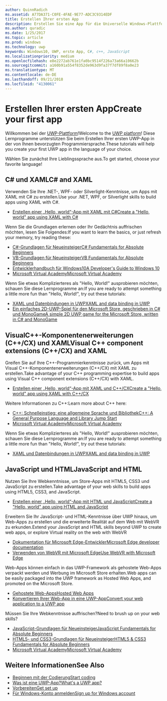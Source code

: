 ```yaml
---
author: QuinnRadich
ms.assetid: A77DA371-C0FE-4FAE-9E77-ADC3C9314EDF
title: Erstellen Ihrer ersten App
description: Erstellen Sie eine App für die Universelle Windows-Plattform (UWP) für Windows10 mithilfe Ihrer bevorzugten Programmiersprache.
ms.author: quradic
ms.date: 1/25/2017
ms.topic: article
ms.prod: windows
ms.technology: uwp
keywords: Windows10, UWP, erste App, C#, c++, JavaScript
ms.localizationpriority: medium
ms.openlocfilehash: e8e2272ab761e1fa0bc9514f226a73a66a10662b
ms.sourcegitcommit: a160b91a554f8352de963d9fa37f7df89f8a0e23
ms.translationtype: MT
ms.contentlocale: de-DE
ms.lasthandoff: 09/21/2018
ms.locfileid: "4130061"
---
```

# <a name="create-your-first-app"></a><span data-ttu-id="f5519-104">Erstellen Ihrer ersten App</span><span class="sxs-lookup"><span data-stu-id="f5519-104">Create your first app</span></span>

<span data-ttu-id="f5519-105">Willkommen bei der [UWP-Plattform](universal-application-platform-guide.md)!</span><span class="sxs-lookup"><span data-stu-id="f5519-105">Welcome to the [UWP platform](universal-application-platform-guide.md)!</span></span> <span data-ttu-id="f5519-106">Diese Lernprogramme unterstützen Sie beim Erstellen Ihrer ersten UWP-App in der von Ihnen bevorzugten Programmiersprache.</span><span class="sxs-lookup"><span data-stu-id="f5519-106">These tutorials will help you create your first UWP app in the language of your choice.</span></span>

<span data-ttu-id="f5519-107">Wählen Sie zunächst Ihre Lieblingssprache aus.</span><span class="sxs-lookup"><span data-stu-id="f5519-107">To get started, choose your favorite language!</span></span>

## <a name="c-and-xaml"></a><span data-ttu-id="f5519-108">C# und XAML</span><span class="sxs-lookup"><span data-stu-id="f5519-108">C# and XAML</span></span>

<span data-ttu-id="f5519-109">Verwenden Sie Ihre .NET-, WPF- oder Silverlight-Kenntnisse, um Apps mit XAML mit C# zu erstellen.</span><span class="sxs-lookup"><span data-stu-id="f5519-109">Use your .NET, WPF, or Silverlight skills to build apps using XAML with C#.</span></span>

* [<span data-ttu-id="f5519-110">Erstellen einer „Hello, world“-App mit XAML mit C#</span><span class="sxs-lookup"><span data-stu-id="f5519-110">Create a "Hello, world" app using XAML with C#</span></span>](create-a-hello-world-app-xaml-universal.md)

<span data-ttu-id="f5519-111">Wenn Sie die Grundlagen erlernen oder Ihr Gedächtnis auffrischen möchten, lesen Sie Folgendes:</span><span class="sxs-lookup"><span data-stu-id="f5519-111">If you want to learn the basics, or just refresh your memory, try reading these:</span></span>

* [<span data-ttu-id="f5519-112">C#-Grundlagen für Neueinsteiger</span><span class="sxs-lookup"><span data-stu-id="f5519-112">C# Fundamentals for Absolute Beginners</span></span>](https://go.microsoft.com/fwlink/?linkid=850801)
* [<span data-ttu-id="f5519-113">VB-Grundlagen für Neueinsteiger</span><span class="sxs-lookup"><span data-stu-id="f5519-113">VB Fundamentals for Absolute Beginners</span></span>](https://go.microsoft.com/fwlink/?linkid=850802)
* [<span data-ttu-id="f5519-114">Entwicklerhandbuch für Windows10</span><span class="sxs-lookup"><span data-stu-id="f5519-114">A Developer's Guide to Windows 10</span></span>](https://go.microsoft.com/fwlink/?linkid=850804)
* [<span data-ttu-id="f5519-115">Microsoft Virtual Academy</span><span class="sxs-lookup"><span data-stu-id="f5519-115">Microsoft Virtual Academy</span></span>](http://www.microsoftvirtualacademy.com/)

<span data-ttu-id="f5519-116">Wenn Sie etwas Komplizierteres als "Hello, World!" ausprobieren möchten, schauen Sie diese Lernprogramme an:</span><span class="sxs-lookup"><span data-stu-id="f5519-116">If you are ready to attempt something a little more fun than "Hello, World!", try out these tutorials:</span></span>

* [<span data-ttu-id="f5519-117">XAML und Datenbindungen in UWP</span><span class="sxs-lookup"><span data-stu-id="f5519-117">XAML and data binding in UWP</span></span>](xaml-basics-intro.md)
* [<span data-ttu-id="f5519-118">Ein einfaches 2D-UWP-Spiel für den Microsoft Store, geschrieben in C# und MonoGame</span><span class="sxs-lookup"><span data-stu-id="f5519-118">A simple 2D UWP game for the Microsoft Store, written in C# and MonoGame</span></span>](get-started-tutorial-game-mg2d.md)


## <a name="visual-c-component-extensions-ccx-and-xaml"></a><span data-ttu-id="f5519-119">VisualC++-Komponentenerweiterungen (C++/CX) und XAML</span><span class="sxs-lookup"><span data-stu-id="f5519-119">Visual C++ component extensions (C++/CX) and XAML</span></span>

<span data-ttu-id="f5519-120">Greifen Sie auf Ihre C++-Programmierkenntnisse zurück, um Apps mit Visual C++-Komponentenerweiterungen (C++/CX) mit XAML zu erstellen.</span><span class="sxs-lookup"><span data-stu-id="f5519-120">Take advantage of your C++ programming expertise to build apps using Visual C++ component extensions (C++/CX) with XAML.</span></span>

* [<span data-ttu-id="f5519-121">Erstellen einer „Hello, world“-App mit XAML und C++/CX</span><span class="sxs-lookup"><span data-stu-id="f5519-121">Create a "Hello, world" app using XAML with C++/CX</span></span>](create-a-basic-windows-10-app-in-cpp.md)

<span data-ttu-id="f5519-122">Weitere Informationen zu C++:</span><span class="sxs-lookup"><span data-stu-id="f5519-122">Learn more about C++ here:</span></span>

* [<span data-ttu-id="f5519-123">C++: Schnelleinstieg: eine allgemeine Sprache und Bibliothek</span><span class="sxs-lookup"><span data-stu-id="f5519-123">C++: A General Purpose Language and Library Jump Start</span></span>](http://www.microsoftvirtualacademy.com/training-courses/c-a-general-purpose-language-and-library-jump-start)
* [<span data-ttu-id="f5519-124">Microsoft Virtual Academy</span><span class="sxs-lookup"><span data-stu-id="f5519-124">Microsoft Virtual Academy</span></span>](http://go.microsoft.com/fwlink/p/?LinkID=389916)

<span data-ttu-id="f5519-125">Wenn Sie etwas Komplizierteres als "Hello, World!" ausprobieren möchten, schauen Sie diese Lernprogramme an:</span><span class="sxs-lookup"><span data-stu-id="f5519-125">If you are ready to attempt something a little more fun than "Hello, World!", try out these tutorials:</span></span>

* [<span data-ttu-id="f5519-126">XAML und Datenbindungen in UWP</span><span class="sxs-lookup"><span data-stu-id="f5519-126">XAML and data binding in UWP</span></span>](xaml-basics-intro.md)

## <a name="javascript-and-html"></a><span data-ttu-id="f5519-127">JavaScript und HTML</span><span class="sxs-lookup"><span data-stu-id="f5519-127">JavaScript and HTML</span></span>

<span data-ttu-id="f5519-128">Nutzen Sie Ihre Webkenntnisse, um Store-Apps mit HTML5, CSS3 und JavaScript zu erstellen.</span><span class="sxs-lookup"><span data-stu-id="f5519-128">Take advantage of your web skills to build apps using HTML5, CSS3, and JavaScript.</span></span>

* [<span data-ttu-id="f5519-129">Erstellen einer „Hello, world“-App mit HTML und JavaScript</span><span class="sxs-lookup"><span data-stu-id="f5519-129">Create a "Hello, world" app using HTML and JavaScript</span></span>](create-a-hello-world-app-js-uwp.md)

<span data-ttu-id="f5519-130">Erweitern Sie Ihr JavaScript- und HTML-Kenntnisse über UWP hinaus, um Web-Apps zu erstellen und die erweiterte Realität auf dem Web mit WebVR zu erkunden.</span><span class="sxs-lookup"><span data-stu-id="f5519-130">Extend your JavaScript and HTML skills beyond UWP to create web apps, or explore Virtual reality on the web with WebVR</span></span>

* [<span data-ttu-id="f5519-131">Dokumentation für Microsoft Edge-Entwickler</span><span class="sxs-lookup"><span data-stu-id="f5519-131">Microsoft Edge developer documentation</span></span>](https://docs.microsoft.com/microsoft-edge/)
* [<span data-ttu-id="f5519-132">Verwenden von WebVR mit Microsoft Edge</span><span class="sxs-lookup"><span data-stu-id="f5519-132">Use WebVR with Microsoft Edge</span></span>](https://docs.microsoft.com/en-us/microsoft-edge/webvr/)

<span data-ttu-id="f5519-133">Web-Apps können einfach in das UWP-Framework als gehostete Web-Apps verpackt werden und Werbung im Microsoft Store erhalten.</span><span class="sxs-lookup"><span data-stu-id="f5519-133">Web apps can be easily packaged into the UWP framework as Hosted Web Apps, and promoted on the Microsoft Store.</span></span>

* [<span data-ttu-id="f5519-134">Gehostete Web-Apps</span><span class="sxs-lookup"><span data-stu-id="f5519-134">Hosted Web Apps</span></span>](https://developer.microsoft.com/windows/bridges/hosted-web-apps)
* [<span data-ttu-id="f5519-135">Konvertieren Ihrer Web-App in eine UWP-App</span><span class="sxs-lookup"><span data-stu-id="f5519-135">Convert your web application to a UWP app</span></span>](../porting/hwa-create-windows.md)

<span data-ttu-id="f5519-136">Müssen Sie Ihre Webkenntnisse auffrischen?</span><span class="sxs-lookup"><span data-stu-id="f5519-136">Need to brush up on your web skills?</span></span>

* [<span data-ttu-id="f5519-137">JavaScript-Grundlagen für Neueinsteiger</span><span class="sxs-lookup"><span data-stu-id="f5519-137">JavaScript Fundamentals for Absolute Beginners</span></span>](http://www.microsoftvirtualacademy.com/training-courses/javascript-fundamentals-for-absolute-beginners)
* [<span data-ttu-id="f5519-138">HTML5- und CSS3-Grundlagen für Neueinsteiger</span><span class="sxs-lookup"><span data-stu-id="f5519-138">HTML5 & CSS3 Fundamentals for Absolute Beginners</span></span>](http://www.microsoftvirtualacademy.com/training-courses/html5-css3-fundamentals-development-for-absolute-beginners)
* [<span data-ttu-id="f5519-139">Microsoft Virtual Academy</span><span class="sxs-lookup"><span data-stu-id="f5519-139">Microsoft Virtual Academy</span></span>](http://go.microsoft.com/fwlink/p/?LinkID=389916)

## <a name="see-also"></a><span data-ttu-id="f5519-140">Weitere Informationen</span><span class="sxs-lookup"><span data-stu-id="f5519-140">See Also</span></span>

* [<span data-ttu-id="f5519-141">Beginnen mit der Codierung</span><span class="sxs-lookup"><span data-stu-id="f5519-141">Start coding</span></span>](create-uwp-apps.md)
* [<span data-ttu-id="f5519-142">Was ist eine UWP-App?</span><span class="sxs-lookup"><span data-stu-id="f5519-142">What's a UWP app?</span></span>](universal-application-platform-guide.md)
* [<span data-ttu-id="f5519-143">Vorbereiten</span><span class="sxs-lookup"><span data-stu-id="f5519-143">Get set up</span></span>](get-set-up.md)
* [<span data-ttu-id="f5519-144">Für Windows-Konto anmelden</span><span class="sxs-lookup"><span data-stu-id="f5519-144">Sign up for Windows account</span></span>](sign-up.md)
